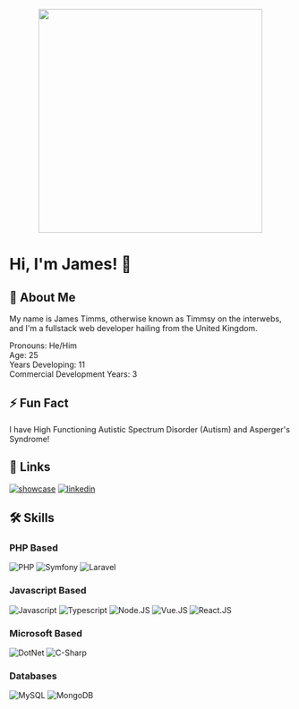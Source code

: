 <p align="center">
<img src="https://i.imgur.com/ybzwr2w.png " width="400">
</p>

# Hi, I'm James! 👋


## 🚀 About Me
My name is James Timms, otherwise known as Timmsy on the interwebs, and I'm a fullstack web developer hailing from the United Kingdom.

Pronouns: He/Him  
Age: 25  
Years Developing: 11  
Commercial Development Years:  3


## ⚡️ Fun Fact
I have High Functioning Autistic Spectrum Disorder (Autism) and Asperger's Syndrome!


## 🔗 Links
[![showcase](https://img.shields.io/badge/my_showcase_projects-000?style=for-the-badge&logo=github&logoColor=white)](https://github.com/stars/Timmsy1998/lists/showcase-projects/) 
[![linkedin](https://img.shields.io/badge/linkedin-0A66C2?style=for-the-badge&logo=linkedin&logoColor=white)](https://www.linkedin.com/in/techytimms/)


## 🛠 Skills
### PHP Based
![PHP](https://img.shields.io/badge/PHP-777BB4?style=for-the-badge&logo=php&logoColor=white)
![Symfony](https://img.shields.io/badge/Symfony-%2300843e.svg?style=for-the-badge&logo=symfony&logoColor=white)
![Laravel](https://img.shields.io/badge/Laravel-FF2D20?style=for-the-badge&logo=laravel&logoColor=white)  
  
### Javascript Based
![Javascript](https://img.shields.io/badge/JavaScript-323330?style=for-the-badge&logo=javascript&logoColor=F7DF1E)
![Typescript](https://img.shields.io/badge/TypeScript-007ACC?style=for-the-badge&logo=typescript&logoColor=white)
![Node.JS](https://img.shields.io/badge/Node.js-43853D?style=for-the-badge&logo=node.js&logoColor=white)
![Vue.JS](https://img.shields.io/badge/Vue.js-35495E?style=for-the-badge&logo=vue.js&logoColor=4FC08D)
![React.JS](https://img.shields.io/badge/React-20232A?style=for-the-badge&logo=react&logoColor=61DAFB)  
    
### Microsoft Based
![DotNet](https://img.shields.io/badge/.NET-5C2D91?style=for-the-badge&logo=.net&logoColor=white)
![C-Sharp](https://img.shields.io/badge/C%23-239120?style=for-the-badge&logo=c-sharp&logoColor=white)  
  
### Databases
![MySQL](https://img.shields.io/badge/MySQL-005C84?style=for-the-badge&logo=mysql&logoColor=white)
![MongoDB](https://img.shields.io/badge/MongoDB-4EA94B?style=for-the-badge&logo=mongodb&logoColor=white)




